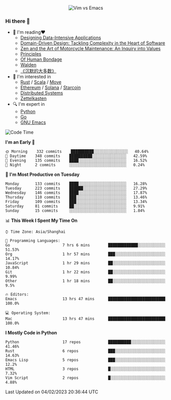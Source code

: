 <p align="center">
    <img src="https://gist.githubusercontent.com/coldnight/e696baffb094e71c96cb302118878eae/raw/40ea5053a6f66cc65f90f437e4173497da225958/banner.gif" alt="Vim vs Emacs" />
</p>

### Hi there 👋

- 📖 I'm reading❤️
    + [Designing Data-Intensive Applications](https://www.oreilly.com/library/view/designing-data-intensive-applications/9781491903063/)
    + [Domain-Driven Design: Tackling Complexity in the Heart of Software](https://www.dddcommunity.org/book/evans_2003/)
    + [Zen and the Art of Motorcycle Maintenance: An Inquiry into Values](https://en.wikipedia.org/wiki/Zen_and_the_Art_of_Motorcycle_Maintenance)
    + [Principles](https://www.principles.com/)
    + [Of Human Bondage](https://en.wikipedia.org/wiki/Of_Human_Bondage)
    + [Walden](https://en.wikipedia.org/wiki/Walden)
    + [《沉默的大多数》](https://en.wikipedia.org/wiki/Silent_majority)
- 🌱 I'm interested in
    + [Rust](https://www.rust-lang.org/) / [Scala](https://www.scala-lang.org/) / [Move](https://github.com/move-language/move/)
    + [Ethereum](https://ethereum.org/en/) / [Solana](https://solana.com/) / [Starcoin](https://github.com/starcoinorg/starcoin)
	+ [Distributed Systems](https://www.linuxzen.com/notes/topics/20200320174417_%E5%88%86%E5%B8%83%E5%BC%8F/)
	+ [Zettelkasten](https://www.linuxzen.com/notes/notes/20220120080920-slip_box/)
- 🔍 I'm expert in
    + [Python](https://www.python.org/)
    + [Go](https://go.dev/)
    + [GNU Emacs](https://www.gnu.org/software/emacs/)

<!--START_SECTION:waka-->
![Code Time](http://img.shields.io/badge/Code%20Time-1%2C875%20hrs%2048%20mins-blue)

**I'm an Early 🐤** 

```text
🌞 Morning    332 commits    ██████████░░░░░░░░░░░░░░░   40.64% 
🌆 Daytime    348 commits    ██████████░░░░░░░░░░░░░░░   42.59% 
🌃 Evening    135 commits    ████░░░░░░░░░░░░░░░░░░░░░   16.52% 
🌙 Night      2 commits      ░░░░░░░░░░░░░░░░░░░░░░░░░   0.24%

```
📅 **I'm Most Productive on Tuesday** 

```text
Monday       133 commits    ████░░░░░░░░░░░░░░░░░░░░░   16.28% 
Tuesday      223 commits    ██████░░░░░░░░░░░░░░░░░░░   27.29% 
Wednesday    146 commits    ████░░░░░░░░░░░░░░░░░░░░░   17.87% 
Thursday     110 commits    ███░░░░░░░░░░░░░░░░░░░░░░   13.46% 
Friday       109 commits    ███░░░░░░░░░░░░░░░░░░░░░░   13.34% 
Saturday     81 commits     ██░░░░░░░░░░░░░░░░░░░░░░░   9.91% 
Sunday       15 commits     ░░░░░░░░░░░░░░░░░░░░░░░░░   1.84%

```


📊 **This Week I Spent My Time On** 

```text
⌚︎ Time Zone: Asia/Shanghai

💬 Programming Languages: 
Go                       7 hrs 6 mins        █████████████░░░░░░░░░░░░   51.53% 
Org                      1 hr 57 mins        ███░░░░░░░░░░░░░░░░░░░░░░   14.17% 
JavaScript               1 hr 29 mins        ██░░░░░░░░░░░░░░░░░░░░░░░   10.84% 
Git                      1 hr 22 mins        ██░░░░░░░░░░░░░░░░░░░░░░░   9.99% 
Other                    1 hr 18 mins        ██░░░░░░░░░░░░░░░░░░░░░░░   9.5%

🔥 Editors: 
Emacs                    13 hrs 47 mins      █████████████████████████   100.0%

💻 Operating System: 
Mac                      13 hrs 47 mins      █████████████████████████   100.0%

```

**I Mostly Code in Python** 

```text
Python                   17 repos            ██████████░░░░░░░░░░░░░░░   41.46% 
Rust                     6 repos             ███░░░░░░░░░░░░░░░░░░░░░░   14.63% 
Emacs Lisp               5 repos             ███░░░░░░░░░░░░░░░░░░░░░░   12.2% 
HTML                     3 repos             █░░░░░░░░░░░░░░░░░░░░░░░░   7.32% 
Vim Script               2 repos             █░░░░░░░░░░░░░░░░░░░░░░░░   4.88%

```



 Last Updated on 04/02/2023 20:36:44 UTC
<!--END_SECTION:waka-->
